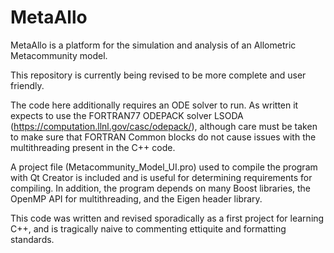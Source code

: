# MetaAllo
MetaAllo is a platform for the simulation and analysis of an Allometric Metacommunity model. 

This repository is currently being revised to be more complete and user friendly.

The code here additionally requires an ODE solver to run. As written it expects to use the FORTRAN77 ODEPACK solver LSODA (https://computation.llnl.gov/casc/odepack/), although care must be taken to make sure that FORTRAN Common blocks do not cause issues with the multithreading present in the C++ code. 

A project file (Metacommunity_Model_UI.pro) used to compile the program with Qt Creator is included and is useful for determining requirements for compiling. In addition, the program depends on many Boost libraries, the OpenMP API for multithreading, and the Eigen header library. 

This code was written and revised sporadically as a first project for learning C++, and is tragically naive to commenting ettiquite and formatting standards. 
